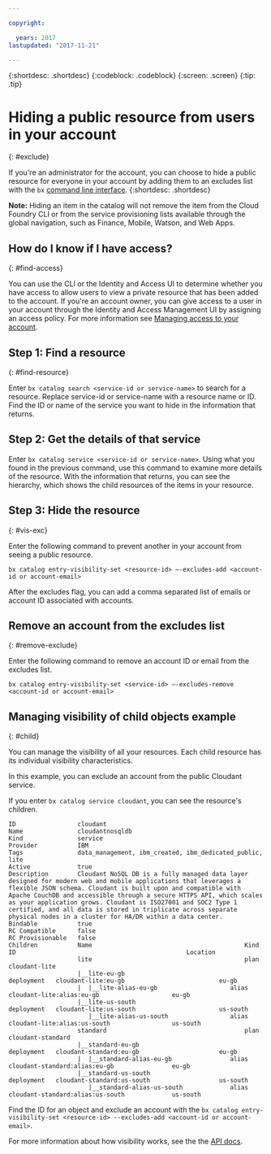 ```yaml
---

copyright:

  years: 2017
lastupdated: "2017-11-21"

---
```


{:shortdesc: .shortdesc}
{:codeblock: .codeblock}
{:screen: .screen}
{:tip: .tip}

# Hiding a public resource from users in your account
{: #exclude}

If you're an administrator for the account, you can choose to hide a public resource for everyone in your account by adding them to an excludes list with the `bx` [command line interface](/docs/cli/reference/bluemix_cli/bx_cli.html#bluemix_catalog_entry_visibility_set).
{:shortdesc: .shortdesc}

**Note:** Hiding an item in the catalog will not remove the item from the Cloud Foundry CLI or from the service provisioning lists available through the global navigation, such as Finance, Mobile, Watson, and Web Apps.

## How do I know if I have access?
{: #find-access}

You can use the CLI or the Identity and Access UI to determine whether you have access to allow users to view a private resource that has been added to the account. If you're an account owner, you can give access to a user in your account through the Identity and Access Management UI by assigning an access policy. For more information see [Managing access to your account](access.html).

## Step 1: Find a resource
{: #find-resource}

Enter `bx catalog search <service-id or service-name>` to search for a resource. Replace service-id or service-name with a resource name or ID. Find the ID or name of the service you want to hide in the information that returns.

## Step 2: Get the details of that service

Enter `bx catalog service <service-id or service-name>`. Using what you found in the previous command, use this command to examine more details of the resource. With the information that returns, you can see the hierarchy, which shows the child resources of the items in your resource.

## Step 3: Hide the resource
{: #vis-exc}

Enter the following command to prevent another in your account from seeing a public resource.

`bx catalog entry-visibility-set <resource-id> —-excludes-add <account-id or account-email>`

After the excludes flag, you can add a comma separated list of emails or account ID associated with accounts.

## Remove an account from the excludes list
{: #remove-exclude}

Enter the following command to remove an account ID or email from the excludes list.

`bx catalog entry-visibility-set <service-id> —-excludes-remove <account-id or account-email>`

## Managing visibility of child objects example
{: #child}

You can manage the visibility of all your resources. Each child resource has its individual visibility characteristics.

In this example, you can exclude an account from the public Cloudant service.

If you enter `bx catalog service cloudant`, you can see the resource's children.

```
ID                 cloudant
Name               cloudantnosqldb
Kind               service
Provider           IBM
Tags               data_management, ibm_created, ibm_dedicated_public, lite
Active             true
Description        Cloudant NoSQL DB is a fully managed data layer designed for modern web and mobile applications that leverages a flexible JSON schema. Cloudant is built upon and compatible with Apache CouchDB and accessible through a secure HTTPS API, which scales as your application grows. Cloudant is ISO27001 and SOC2 Type 1 certified, and all data is stored in triplicate across separate physical nodes in a cluster for HA/DR within a data center.
Bindable           true
RC Compatible      false
RC Provisionable   false
Children           Name                                          Kind         ID                                               Location
                   lite                                          plan         cloudant-lite
                   |__lite-eu-gb                             deployment   cloudant-lite:eu-gb                          eu-gb
                   |  |__lite-alias-eu-gb                    alias        cloudant-lite:alias:eu-gb                    eu-gb
                   |__lite-us-south                          deployment   cloudant-lite:us-south                       us-south
                      |__lite-alias-us-south                 alias        cloudant-lite:alias:us-south                 us-south
                   standard                                      plan         cloudant-standard
                   |__standard-eu-gb                         deployment   cloudant-standard:eu-gb                      eu-gb
                   |  |__standard-alias-eu-gb                alias        cloudant-standard:alias:eu-gb                eu-gb
                   |__standard-us-south                      deployment   cloudant-standard:us-south                   us-south
                      |__standard-alias-us-south             alias        cloudant-standard:alias:us-south             us-south
```

Find the ID for an object and exclude an account with the `bx catalog entry-visibility-set <resource-id> --excludes-add <account-id or account-email>`.

For more information about how visibility works, see the the [API docs](https://console.bluemix.net/apidocs/682).
